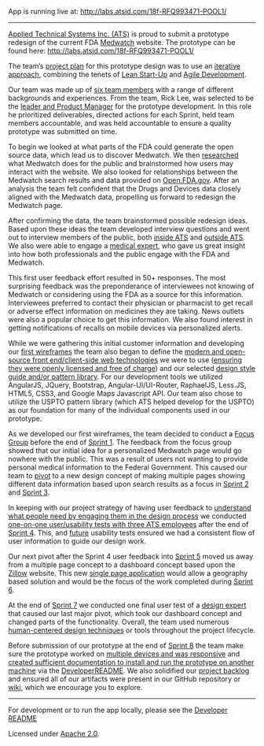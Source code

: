 App is running live at: http://labs.atsid.com/18f-RFQ993471-POOL1/

-------

[Applied Technical Systems Inc. (ATS)](http://labs.atsid.com/) is proud to submit a prototype redesign of the current FDA [Medwatch](http://www.fda.gov/Safety/MedWatch/) website.  The prototype can be found here: http://labs.atsid.com/18f-RFQ993471-POOL1/

The team’s [project plan](https://github.com/atsid/18f-RFQ993471-POOL1/wiki/1.-Project-Plan) for this prototype design was to use an [iterative approach](https://github.com/atsid/18f-RFQ993471-POOL1/wiki/6.-Pool-1-Attachment-E-&-Additional-Technical-Approach-Criteria-Evidence#8---used-an-iterative-approach-where-feedback-informed-subsequent-work-or-versions-of-the-prototype), combining the tenets of [Lean Start-Up](https://github.com/atsid/18f-RFQ993471-POOL1/wiki/1.-Project-Plan#lean-start-up-project-aspects) and [Agile Development](https://github.com/atsid/18f-RFQ993471-POOL1/wiki/1.-Project-Plan#agile-project-aspects).   

Our team was made up of [six team members](https://github.com/atsid/18f-RFQ993471-POOL1/wiki/6.-Pool-1-Attachment-E-&-Additional-Technical-Approach-Criteria-Evidence#2---assembled-a-multidisciplinary-and-collaborative-team-that-includes-at-a-minimum-of-three-of-the-labor-categories-limited-to-the-design-pool-labor-categories-to-design-the-prototype-as-quoted-in-attachment-c) with a range of different backgrounds and experiences. From the team, Rick Lee, was selected to be the [leader and Product Manager](https://github.com/atsid/18f-RFQ993471-POOL1/wiki/6.-Pool-1-Attachment-E-&-Additional-Technical-Approach-Criteria-Evidence#1---assigned-one-leader-gave-that-person-authority-and-responsibility-and-held-that-person-accountable-for-the-quality-of-the-prototype-submitted) for the prototype development.  In this role he prioritized deliverables, directed actions for each Sprint, held team members accountable, and was held accountable to ensure a quality prototype was submitted on time.  

To begin we looked at what parts of the FDA could generate the open source data, which lead us to discover Medwatch. We then [researched](https://github.com/atsid/18f-RFQ993471-POOL1/wiki/2.-UXD-Research,-UXD-Wireframes-&-Data-Research-Documentation#medwatch-research) what Medwatch does for the public and brainstormed how users may interact with the website. We also looked for relationships between the Medwatch search results and data provided on  [Open.FDA.gov](https://open.fda.gov/).  After an analysis the team felt confident that the Drugs and Devices data closely aligned with the Medwatch data, propelling us forward to redesign the Medwatch page.

After confirming the data, the team brainstormed possible redesign ideas.  Based upon these ideas the team developed interview questions and went out to interview members of the public, both [inside ATS](https://github.com/atsid/18f-RFQ993471-POOL1/wiki/2.-UXD-Research,-UXD-Wireframes-&-Data-Research-Documentation#initial-internal-ats-user-interview-documentation) and [outside ATS]( https://github.com/atsid/18f-RFQ993471-POOL1/wiki/2.-UXD-Research,-UXD-Wireframes-&-Data-Research-Documentation#initial-external-ats-user-interview-documentation).  We also were able to engage a [medical expert](https://github.com/atsid/18f-RFQ993471-POOL1/wiki/2.-UXD-Research,-UXD-Wireframes-&-Data-Research-Documentation#june-18-2015-user-subject-matter-expert-research), who gave us great insight into how both professionals and the public engage with the FDA and Medwatch.

This first user feedback effort resulted in 50+ responses. The most surprising feedback was the preponderance of interviewees not knowing of Medwatch or considering using the FDA as a source for this information.  Interviewees preferred to contact their physician or pharmacist to get recall or adverse effect information on medicines they are taking. News outlets were also a popular choice to get this information. We also found interest in getting notifications of recalls on mobile devices via personalized alerts.

While we were gathering this initial customer information and developing our [first wireframes](https://github.com/atsid/18f-RFQ993471-POOL1/wiki/2.-UXD-Research,-UXD-Wireframes-&-Data-Research-Documentation#june-23-2015-user-tests) the team also began to define the [modern and open-source front end/client-side web technologies](https://github.com/atsid/18f-RFQ993471-POOL1/wiki/6.-Pool-1-Attachment-E-&-Additional-Technical-Approach-Criteria-Evidence#6---used-at-least-three-modern-and-open-source-frontend-or-client-side-web-technologies) we were to use ([ensuring they were openly licensed and free of charge](https://github.com/atsid/18f-RFQ993471-POOL1/wiki/6.-Pool-1-Attachment-E-&-Additional-Technical-Approach-Criteria-Evidence#11---prototype-and-underlying-platforms-used-to-create-and-run-the-prototype-are-openly-licensed-and-free-of-charge)) and our selected [design style guide and/or pattern library]( https://github.com/atsid/18f-RFQ993471-POOL1/wiki/6.-Pool-1-Attachment-E-&-Additional-Technical-Approach-Criteria-Evidence#5---created-or-used-a-design-style-guide-andor-a-pattern-library).  For our development tools we utilized AngularJS, JQuery, Bootstrap, Angular-UI/UI-Router, RaphaelJS, Less.JS, HTML5, CSS3, and Google Maps Javascript API.  Our team also chose to utilize the USPTO pattern library (which ATS helped develop for the USPTO) as our foundation for many of the individual components used in our prototype. 

As we developed our first wireframes, the team decided to conduct a [Focus Group](https://github.com/atsid/18f-RFQ993471-POOL1/wiki/2.-UXD-Research,-UXD-Wireframes-&-Data-Research-Documentation#june-22-2015-focus-group) before the end of [Sprint 1](https://github.com/atsid/18f-RFQ993471-POOL1/wiki/4.-Sprint-1---June-22,-2015).   The feedback from the focus group showed that our initial idea for a personalized Medwatch page would go nowhere with the public.  This was a result of users not wanting to provide personal medical information to the Federal Government.   This caused our team to [pivot](https://en.wikipedia.org/wiki/Lean_startup#Pivot) to a new design concept of making multiple pages showing different data information based upon search results as a focus in [Sprint 2](https://github.com/atsid/18f-RFQ993471-POOL1/wiki/4.-Sprint-2-June-23,-2015) and [Sprint 3](https://github.com/atsid/18f-RFQ993471-POOL1/wiki/4.-Sprint-3-June-24,-2015).

In keeping with our project strategy of having user feedback to [understand what people need by engaging them in the design process](https://github.com/atsid/18f-RFQ993471-POOL1/wiki/6.-Pool-1-Attachment-E-&-Additional-Technical-Approach-Criteria-Evidence#3---understand-what-people-need-by-including-people-in-the-prototype-design-process) we conducted [one-on-one user/usability tests with three ATS employees](https://github.com/atsid/18f-RFQ993471-POOL1/wiki/2.-UXD-Research,-UXD-Wireframes-&-Data-Research-Documentation#june-25-2015-user-tests) after the end of [Sprint 4](https://github.com/atsid/18f-RFQ993471-POOL1/wiki/4.-Sprint-4---June-25,-2015).   This, and [future](https://github.com/atsid/18f-RFQ993471-POOL1/wiki/6.-Pool-1-Attachment-E-&-Additional-Technical-Approach-Criteria-Evidence#7---performed-usability-tests-with-people) usability tests ensured we had a consistent flow of user information to guide our design work.

Our next pivot after the Sprint 4 user feedback into [Sprint 5](https://github.com/atsid/18f-RFQ993471-POOL1/wiki/4.-Sprint-5-June-26,-2015) moved us away from a multiple page concept to a dashboard concept based upon the [Zillow](http://www.zillow.com/) website.  This new [single page application](https://github.com/atsid/18f-RFQ993471-POOL1/wiki/2.-UXD-Research,-UXD-Wireframes-&-Data-Research-Documentation#june-26-2015-whiteboards---pivot-to-new-design) would allow a geography based solution and would be the focus of the work completed during [Sprint 6](https://github.com/atsid/18f-RFQ993471-POOL1/wiki/4.-Sprint-6-June-27-&-28,-2015). 

At the end of [Sprint 7](https://github.com/atsid/18f-RFQ993471-POOL1/wiki/4.-Sprint-7-June-29,-2015) we conducted one final user test of a [design expert](https://github.com/atsid/18f-RFQ993471-POOL1/wiki/2.-UXD-Research,-UXD-Wireframes-&-Data-Research-Documentation#june-29-2015-final-user-test) that caused our last major pivot, which took our dashboard concept and changed parts of the functionality. Overall, the team used numerous [human-centered design techniques](https://github.com/atsid/18f-RFQ993471-POOL1/wiki/6.-Pool-1-Attachment-E-&-Additional-Technical-Approach-Criteria-Evidence#4---used-at-least-three-human-centered-design-techniques-or-tools) or tools throughout the project lifecycle.

Before submission of our prototype at the end of [Sprint 8](https://github.com/atsid/18f-RFQ993471-POOL1/wiki/4.-Sprint-8-June-30,-2015) the team make sure the prototype worked on [multiple devices and was responsive](https://github.com/atsid/18f-RFQ993471-POOL1/wiki/6.-Pool-1-Attachment-E-&-Additional-Technical-Approach-Criteria-Evidence#9---created-a-prototype-that-works-on-multiple-devices-and-presents-a-responsive-design) and [created sufficient documentation to install and run the prototype on another machine](https://github.com/atsid/18f-RFQ993471-POOL1/wiki/6.-Pool-1-Attachment-E-&-Additional-Technical-Approach-Criteria-Evidence#10---provided-sufficient-documentation-to-install-and-run-their-prototype-on-another-machine) via the [DeveloperREADME](https://github.com/atsid/18f-RFQ993471-POOL1/blob/master/DeveloperREADME.md).  We also solidified our [project backlog](https://github.com/atsid/18f-RFQ993471-POOL1/wiki/5.-MEDWATCH-Project-Backlog) and ensured all of our artifacts were present in our GitHub repository or [wiki](https://github.com/atsid/18f-RFQ993471-POOL1/wiki), which we encourage you to explore. 

-------

For development or to run the app locally, please see the [Developer README](https://github.com/atsid/18f-RFQ993471-POOL1/blob/master/DeveloperREADME.md)

Licensed under [Apache 2.0](http://opensource.org/licenses/Apache-2.0).
